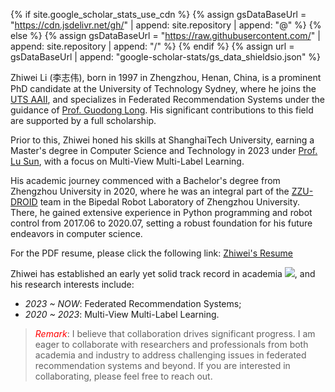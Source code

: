 
{% if site.google_scholar_stats_use_cdn %}
{% assign gsDataBaseUrl = "https://cdn.jsdelivr.net/gh/" | append: site.repository | append: "@" %}
{% else %}
{% assign gsDataBaseUrl = "https://raw.githubusercontent.com/" | append: site.repository | append: "/" %}
{% endif %}
{% assign url = gsDataBaseUrl | append: "google-scholar-stats/gs_data_shieldsio.json" %}

<span class='anchor' id='about-me'></span>


Zhiwei Li (李志伟), born in 1997 in Zhengzhou, Henan, China, is a prominent PhD candidate at the University of Technology Sydney, where he joins the [UTS AAII](https://www.uts.edu.au/research/australian-artificial-intelligence-institute), and specializes in Federated Recommendation Systems under the guidance of [Prof. Guodong Long](https://guodonglong.github.io/). His significant contributions to this field are supported by a full scholarship.

Prior to this, Zhiwei honed his skills at ShanghaiTech University, earning a Master's degree in Computer Science and Technology in 2023 under [Prof. Lu Sun](https://lusun912.github.io/), with a focus on Multi-View Multi-Label Learning.

His academic journey commenced with a Bachelor's degree from Zhengzhou University in 2020, where he was an integral part of the [ZZU-DROID](https://baike.baidu.com/item/ZZU-DROID/23540312?fromModule=search-result_lemma-recommend) team in the Bipedal Robot Laboratory of Zhengzhou University. There, he gained extensive experience in Python programming and robot control from 2017.06 to 2020.07, setting a robust foundation for his future endeavors in computer science.

For the PDF resume, please click the following link: [Zhiwei's Resume](images/cv.pdf)

Zhiwei has established an early yet solid track record in academia <a href='https://scholar.google.com/citations?user=b3glA2AAAAAJ'><img src="https://img.shields.io/endpoint?url={{ url | url_encode }}&logo=Google%20Scholar&labelColor=f6f6f6&color=9cf&style=flat&label=citations"></a>, and his research interests include:
- *2023 ~ NOW*: Federated Recommendation Systems;
- *2020 ~ 2023*: Multi-View Multi-Label Learning. 

> <span style="color:red">*Remark*</span>: I believe that collaboration drives significant progress. I am eager to collaborate with researchers and professionals from both academia and industry to address challenging issues in federated recommendation systems and beyond. If you are interested in collaborating, please feel free to reach out.